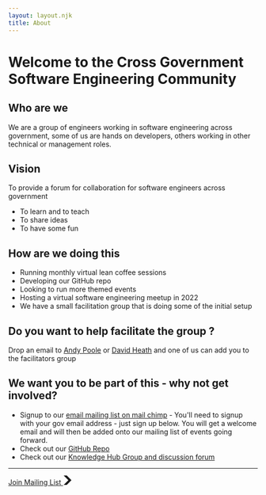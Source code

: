 ```yaml
---
layout: layout.njk
title: About
---
```

# Welcome to the Cross Government Software Engineering Community 

## Who are we
We are a group of engineers working in software engineering across government, some of us are hands on developers, others working in other technical or management roles.
## Vision
To provide a forum for collaboration for software engineers across government
*	To learn and to teach
*	To share ideas
*	To have some fun

## How are we doing this
*	Running monthly virtual lean coffee sessions 
*	Developing our GitHub repo
*	Looking to run more themed events 
*	Hosting a virtual software engineering meetup in 2022
*	We have a small facilitation group that is doing some of the initial setup

## Do you want to help facilitate the group ?
Drop an email to [Andy Poole](mailto:Andy.Poole@ukho.gov.uk) or [David Heath](mailto:david.heath@digital.cabinet-office.gov.uk) and one of us can add you to the facilitators group

## We want you to be part of this - why not get involved?
*	Signup to our [email mailing list on mail chimp](https://uk-cross-government-software-engineering-community.mailchimpsites.com/) - You'll need to signup with your gov email address - just sign up below.
You will get a welcome email and will then be added onto our mailing list of events going forward.
* Check out our [GitHub Repo](https://github.com/uk-x-gov-software-community/)
* Check out our [Knowledge Hub Group and discussion forum](https://www.khub.net/group/cross-government-software-engineering-community)


<hr />
<a href="/join" role="button" draggable="false" class="govuk-button govuk-button--start" data-module="govuk-button">
  Join Mailing List 
  <svg class="govuk-button__start-icon" xmlns="http://www.w3.org/2000/svg" width="17.5" height="19" viewBox="0 0 33 40" aria-hidden="true" focusable="false">
    <path fill="currentColor" d="M0 0h13l20 20-20 20H0l20-20z" />
  </svg>
</a>
